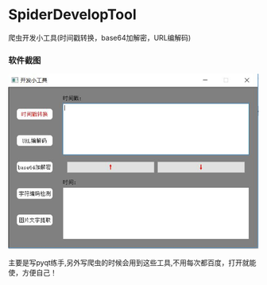 # SpiderDevelopTool
爬虫开发小工具(时间戳转换，base64加解密，URL编解码)
###  软件截图
![封面](1.jpg)

主要是写pyqt练手,另外写爬虫的时候会用到这些工具,不用每次都百度，打开就能使，方便自己！
